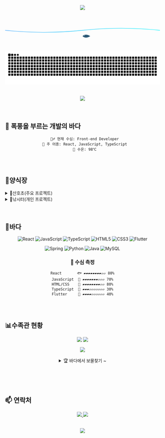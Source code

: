 <div align="center">
  <img src="https://capsule-render.vercel.app/api?type=waving&color=gradient&customColorList=24&height=200&section=header&text=🌊%20싯가1조%20목표%20고등어%20🐟&fontSize=40&fontColor=FFFFFF&fontAlign=50&fontAlignY=35&desc=Frontend%20Developer&descSize=25&descAlign=50&descAlignY=55"/>
</div>

<div align="center">
  <!-- 애니메이션 헤더 -->
  <svg viewBox="0 0 800 200" xmlns="http://www.w3.org/2000/svg">
    <defs>
      <linearGradient id="ocean" x1="0%" y1="0%" x2="100%" y2="0%">
        <stop offset="0%" style="stop-color:#4facfe"/>
        <stop offset="100%" style="stop-color:#00f2fe"/>
      </linearGradient>
    </defs>
    <path d="M 0 100 Q 200 50 400 100 Q 600 150 800 100" stroke="url(#ocean)" fill="none" stroke-width="2">
      <animate attributeName="d" 
               dur="5s"
               repeatCount="indefinite"
               values="M 0 100 Q 200 50 400 100 Q 600 150 800 100;
                       M 0 100 Q 200 150 400 100 Q 600 50 800 100;
                       M 0 100 Q 200 50 400 100 Q 600 150 800 100"/>
    </path>
    <g transform="translate(350,80) scale(0.5)">
      <path d="M 100 100 C 120 80 150 80 180 100 L 200 90 L 180 100 L 200 110 L 180 100 C 150 120 120 120 100 100 Z" 
            fill="#2B5876">
        <animate attributeName="transform" 
                 dur="2s"
                 repeatCount="indefinite"
                 values="translate(0,0); translate(10,-5); translate(0,0)"/>
      </path>
      <circle cx="120" cy="95" r="3" fill="white"/>
    </g>
  </svg>

  <div align="center">
  <picture>
    <source media="(prefers-color-scheme: dark)" srcset="https://raw.githubusercontent.com/9bfish8/9bfish8/output/github-contribution-grid-snake-dark.svg">
    <source media="(prefers-color-scheme: light)" srcset="https://raw.githubusercontent.com/9bfish8/9bfish8/output/github-contribution-grid-snake.svg">
    <img alt="github contribution grid snake animation" src="https://raw.githubusercontent.com/9bfish8/9bfish8/output/github-contribution-grid-snake.svg">
  </picture>
</div>
  
  </br>
  </br>

  <!-- 방문자 수 -->
  <a href="https://hits.seeyoufarm.com">
    <img src="https://hits.seeyoufarm.com/api/count/incr/badge.svg?url=https%3A%2F%2Fgithub.com%2F9bfish8&count_bg=%234FACFE&title_bg=%232B5876&icon=&icon_color=%23E7E7E7&title=🐟%20visitors&edge_flat=false"/>
  </a>
</div>
</br>
</br>

## 🌊 폭풍을 부르는 개발의 바다
<div align="center">
  
```text
  🏊‍♂️ 현재 수심: Front-end Developer
  🎣 주 어종: React, JavaScript, TypeScript
  🌊 수온: 98℃
  ```
</div>

</br>
</br>

## 🐠양식장

<details>
<summary>🏰산호초(주요 프로젝트)</summary>

<table align="center">
  <tr>
    <td align="center">
      <a href="https://github.com/yunii2222/course_registration.git">
        <img src="https://img.shields.io/badge/🐟%20MINI-ff69b4?style=for-the-badge" alt="MINI"/>
        <br/>
        <strong>우리뭐만들까? : 수강신청어때? : ㅇㅋ</strong>
      </a>
    </td>
    <td align="center">
      <a href="https://github.com/2024-KDT-JNA/Pentoryall.git">
        <img src="https://img.shields.io/badge/🐠%20SUB-yellow?style=for-the-badge" alt="SUB"/>
        <br/>
        <strong>자바스크립트와 싸우다👊</strong>
      </a>
    </td>
  </tr>
  <tr>
    <td align="center">
      <a href="https://github.com/team-yeo-eun-pa/greenFire-frontend.git">
        <img src="https://img.shields.io/badge/🐡%20FINAL-brightgreen?style=for-the-badge" alt="FINAL"/>
        <br/>
        <strong>리액트 짝사랑녀 등장💘</strong>
      </a>
    </td>
    <td align="center">
      <a href="https://github.com/AI-Jiwoo/Jiwoo.git">
        <img src="https://img.shields.io/badge/🦈%20AI--X-blueviolet?style=for-the-badge" alt="AI-X"/>
        <br/>
        <strong>웹하고 앱도..?/하고싶으신대로/ㅇㅋ</strong>
      </a>
    </td>
  </tr>
</table>

</details>

<details>
<summary>🎣낚시터(개인 프로젝트)</summary>

<table align="center">
  <tr>
    <td align="center">
      <a href="https://github.com/9bfish8/KoreanToMarkdownConverter">
        <img src="https://img.shields.io/badge/🎣%20Converter-blue?style=for-the-badge" alt="Converter"/>
        <br/>
        <strong>한국어 to 마크다운 변환기</strong>
        <br/>
        <a href="https://korean-to-markdown-converter.vercel.app/">
          <img src="https://img.shields.io/badge/🌊%20Live_Demo-success?style=flat-square" alt="Live Demo"/>
        </a>
      </a>
    </td>
    <td align="center">
      <a href="https://github.com/9bfish8/9bfish8.github.io">
        <img src="https://img.shields.io/badge/🐋%20Blog-orange?style=for-the-badge" alt="Blog"/>
        <br/>
        <strong>개인 블로그 : 고등어의 팔딱팔딱</strong>
        <br/>
        <a href="https://9bfish8.github.io">
          <img src="https://img.shields.io/badge/🌊%20Visit_Blog-success?style=flat-square" alt="Visit Blog"/>
        </a>
      </a>
    </td>
  </tr>
</table>

</details>
</br>
</br>

## 🎣바다

<div align="center">

![React](https://img.shields.io/badge/react-20232a.svg?style=for-the-badge&logo=react&logoColor=61DAFB)
![JavaScript](https://img.shields.io/badge/javascript-F7DF1E.svg?style=for-the-badge&logo=javascript&logoColor=20232a)
![TypeScript](https://img.shields.io/badge/typescript-007ACC.svg?style=for-the-badge&logo=typescript&logoColor=white)
![HTML5](https://img.shields.io/badge/html5-E34F26.svg?style=for-the-badge&logo=html5&logoColor=white)
![CSS3](https://img.shields.io/badge/css3-1572B6.svg?style=for-the-badge&logo=css3&logoColor=white)
![Flutter](https://img.shields.io/badge/flutter-02569B.svg?style=for-the-badge&logo=flutter&logoColor=white)

![Spring](https://img.shields.io/badge/spring-6DB33F.svg?style=for-the-badge&logo=spring&logoColor=white)
![Python](https://img.shields.io/badge/python-3670A0?style=for-the-badge&logo=python&logoColor=ffdd54)
![Java](https://img.shields.io/badge/java-007396.svg?style=for-the-badge&logo=java&logoColor=white)
![MySQL](https://img.shields.io/badge/mysql-4479A1.svg?style=for-the-badge&logo=mysql&logoColor=white)

### 🌊 수심 측정
```text
React       🐟 ▰▰▰▰▰▰▰▰▱▱ 80%
JavaScript  🐠 ▰▰▰▰▰▰▰▱▱▱ 70%
HTML/CSS    🐡 ▰▰▰▰▰▰▰▰▱▱ 80%
TypeScript  🦈 ▰▰▰▱▱▱▱▱▱▱ 30%
Flutter     🐋 ▰▰▰▰▱▱▱▱▱▱ 40%
```

</div>
</br>
</br>

## 📊수족관 현황

<div align="center">
  <p align="center">
    <img width="49.5%" src="https://github-readme-stats.vercel.app/api?username=9bfish8&show_icons=true&theme=algolia&bg_color=0D1117&title_color=58A6FF&icon_color=58A6FF&text_color=C9D1D9&border_color=0D1117" />
    <img width="49.5%" src="https://github-readme-streak-stats.herokuapp.com/?user=9bfish8&theme=algolia&background=0D1117&ring=58A6FF&fire=58A6FF&currStreakNum=C9D1D9&sideNums=C9D1D9&currStreakLabel=58A6FF&sideLabels=58A6FF&dates=C9D1D9&border=0D1117" />
  </p>

  <p align="center">
    <img width="45%" src="https://github-readme-stats.vercel.app/api/top-langs/?username=9bfish8&layout=compact&theme=algolia&bg_color=0D1117&title_color=58A6FF&text_color=C9D1D9&border_color=0D1117&langs_count=8&hide=jupyter%20notebook" />
  </p>

  <details>
    <summary>🏆 바다에서 보물찾기 ~ </summary>
    <p align="center">
      <img width="90%" src="https://github-profile-trophy.vercel.app/?username=9bfish8&theme=algolia&column=7&no-frame=true&margin-w=15&margin-h=15" />
    </p>
  </details>
    
</div>
</br>
</br>
</br>
</br>

## 📫 연락처

<div align="center">
  <a href="mailto:9bfish8@gmail.com">
    <img src="https://img.shields.io/badge/📧%20Email-D14836?style=for-the-badge&logo=gmail&logoColor=white"/>
  </a>
  <a href="https://github.com/9bfish8">
    <img src="https://img.shields.io/badge/🐟%20GitHub-181717?style=for-the-badge&logo=github&logoColor=white"/>
  </a>
</div>

</br>
</br>

<div align="center">
  <img src="https://capsule-render.vercel.app/api?type=waving&color=gradient&height=100&section=footer&text=🌊%20Happy%20Swimming%20🐟&fontSize=24&fontAlign=50&fontAlignY=80&animation=twinkling"/>
</div>
